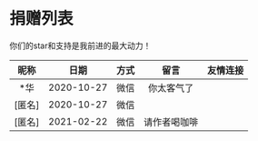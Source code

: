 # 捐赠列表

你们的star和支持是我前进的最大动力！

|昵称|日期|方式|留言|友情连接|
|:---:|:---:|:---:|:---:|:---:|
|*华|2020-10-27|微信|你太客气了|
|[匿名]|2020-10-27|微信||
|[匿名]|2021-02-22|微信|请作者喝咖啡|
